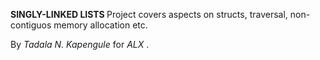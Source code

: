 <b> SINGLY-LINKED LISTS </b>
Project covers aspects on structs, traversal, non-contiguos memory allocation etc.

By <em> Tadala N. Kapengule </em> for <em> ALX </em>.
